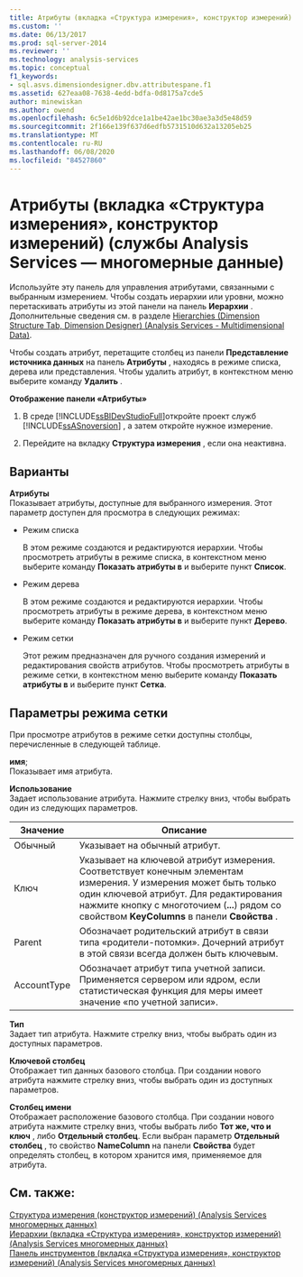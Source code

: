```yaml
---
title: Атрибуты (вкладка «Структура измерения», конструктор измерений) (Analysis Services многомерных данных) | Документация Майкрософт
ms.custom: ''
ms.date: 06/13/2017
ms.prod: sql-server-2014
ms.reviewer: ''
ms.technology: analysis-services
ms.topic: conceptual
f1_keywords:
- sql.asvs.dimensiondesigner.dbv.attributespane.f1
ms.assetid: 627eaa08-7638-4edd-bdfa-0d8175a7cde5
author: minewiskan
ms.author: owend
ms.openlocfilehash: 6c5e1d6b92dce1a1be42ae1bc30ae3a3d5e48d59
ms.sourcegitcommit: 2f166e139f637d6edfb5731510d632a13205eb25
ms.translationtype: MT
ms.contentlocale: ru-RU
ms.lasthandoff: 06/08/2020
ms.locfileid: "84527860"
---
```

# <a name="attributes-dimension-structure-tab-dimension-designer-analysis-services---multidimensional-data"></a>Атрибуты (вкладка «Структура измерения», конструктор измерений) (службы Analysis Services — многомерные данные)
  Используйте эту панель для управления атрибутами, связанными с выбранным измерением. Чтобы создать иерархии или уровни, можно перетаскивать атрибуты из этой панели на панель **Иерархии** . Дополнительные сведения см. в разделе [Hierarchies &#40;Dimension Structure Tab, Dimension Designer&#41; &#40;Analysis Services - Multidimensional Data&#41;](hierarchies-dimension-designer-analysis-services-multidimensional-data.md).  
  
 Чтобы создать атрибут, перетащите столбец из панели **Представление источника данных** на панель **Атрибуты** , находясь в режиме списка, дерева или представления. Чтобы удалить атрибут, в контекстном меню выберите команду **Удалить** .  
  
 **Отображение панели «Атрибуты»**  
  
1.  В среде [!INCLUDE[ssBIDevStudioFull](../includes/ssbidevstudiofull-md.md)]откройте проект служб [!INCLUDE[ssASnoversion](../includes/ssasnoversion-md.md)] , а затем откройте нужное измерение.  
  
2.  Перейдите на вкладку **Структура измерения** , если она неактивна.  
  
## <a name="options"></a>Варианты  
 **Атрибуты**  
 Показывает атрибуты, доступные для выбранного измерения. Этот параметр доступен для просмотра в следующих режимах:  
  
-   Режим списка  
  
     В этом режиме создаются и редактируются иерархии. Чтобы просмотреть атрибуты в режиме списка, в контекстном меню выберите команду **Показать атрибуты в** и выберите пункт **Список**.  
  
-   Режим дерева  
  
     В этом режиме создаются и редактируются иерархии. Чтобы просмотреть атрибуты в режиме дерева, в контекстном меню выберите команду **Показать атрибуты в** и выберите пункт **Дерево**.  
  
-   Режим сетки  
  
     Этот режим предназначен для ручного создания измерений и редактирования свойств атрибутов. Чтобы просмотреть атрибуты в режиме сетки, в контекстном меню выберите команду **Показать атрибуты в** и выберите пункт **Сетка**.  
  
## <a name="grid-mode-options"></a>Параметры режима сетки  
 При просмотре атрибутов в режиме сетки доступны столбцы, перечисленные в следующей таблице.  
  
 **имя**;  
 Показывает имя атрибута.  
  
 **Использование**  
 Задает использование атрибута. Нажмите стрелку вниз, чтобы выбрать один из следующих параметров.  
  
|Значение|Описание|  
|-----------|-----------------|  
|Обычный|Указывает на обычный атрибут.|  
|Ключ|Указывает на ключевой атрибут измерения. Соответствует конечным элементам измерения. У измерения может быть только один ключевой атрибут. Для редактирования нажмите кнопку с многоточием (**...**) рядом со свойством **KeyColumns** в панели **Свойства** .|  
|Parent|Обозначает родительский атрибут в связи типа «родители-потомки». Дочерний атрибут в этой связи всегда должен быть ключевым.|  
|AccountType|Обозначает атрибут типа учетной записи. Применяется сервером или ядром, если статистическая функция для меры имеет значение «по учетной записи».|  
  
 **Тип**  
 Задает тип атрибута. Нажмите стрелку вниз, чтобы выбрать один из доступных параметров.  
  
 **Ключевой столбец**  
 Отображает тип данных базового столбца. При создании нового атрибута нажмите стрелку вниз, чтобы выбрать один из доступных параметров.  
  
 **Столбец имени**  
 Отображает расположение базового столбца. При создании нового атрибута нажмите стрелку вниз, чтобы выбрать либо **Тот же, что и ключ** , либо **Отдельный столбец**. Если выбран параметр **Отдельный столбец** , то свойство **NameColumn** на панели **Свойства** будет определять столбец, в котором хранится имя, применяемое для атрибута.  
  
## <a name="see-also"></a>См. также:  
 [Структура измерения &#40;конструктор измерений&#41; &#40;Analysis Services многомерных данных&#41;](dimension-structure-dimension-designer-analysis-services-multidimensional-data.md)   
 [Иерархии &#40;вкладка «Структура измерения», конструктор измерений&#41; &#40;Analysis Services многомерных данных&#41;](hierarchies-dimension-designer-analysis-services-multidimensional-data.md)   
 [Панель инструментов &#40;вкладка «Структура измерения», конструктор измерений&#41; &#40;Analysis Services многомерных данных&#41;](toolbar-dimension-structure-designer-analysis-services-multidimensional-data.md)  
  
  
